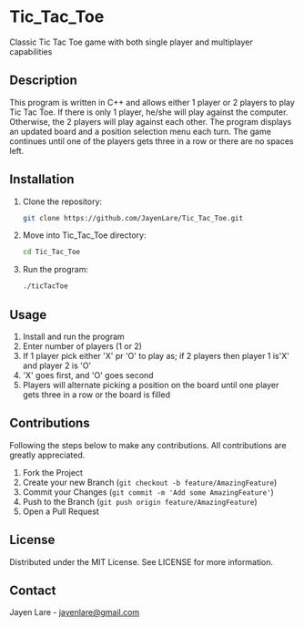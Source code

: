 # Tic_Tac_Toe
Classic Tic Tac Toe game with both single player and multiplayer capabilities

## Description
This program is written in C++ and allows either 1 player or 2 players to play Tic Tac Toe. If there is only 1 player, he/she will play against the computer. Otherwise, the 2 players will play against each other. The program displays an updated board and a position selection menu each turn. The game continues until one of the players gets three in a row or there are no spaces left. 

## Installation
1. Clone the repository:
    ```sh
   git clone https://github.com/JayenLare/Tic_Tac_Toe.git
   ```
2. Move into Tic_Tac_Toe directory:
    ```sh
    cd Tic_Tac_Toe
    ```
3. Run the program:
    ```sh
    ./ticTacToe 
    ```

## Usage
1. Install and run the program
2. Enter number of players (1 or 2)
3. If 1 player pick either 'X' pr 'O' to play as; if 2 players then player 1 is'X' and player 2 is 'O'
4. 'X' goes first, and 'O' goes second
5. Players will alternate picking a position on the board until one player gets three in a row or the board is filled

## Contributions
Following the steps below to make any contributions. All contributions are greatly appreciated.
1. Fork the Project
2. Create your new Branch (`git checkout -b feature/AmazingFeature`)
3. Commit your Changes (`git commit -m 'Add some AmazingFeature'`)
4. Push to the Branch (`git push origin feature/AmazingFeature`)
5. Open a Pull Request

## License
Distributed under the MIT License. See LICENSE for more information.

## Contact
Jayen Lare - jayenlare@gmail.com
